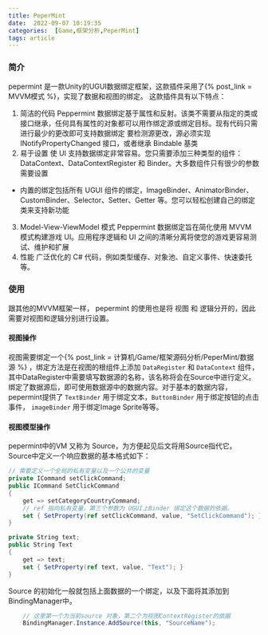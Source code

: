 ```yaml
---
title: PeperMint
date:  2022-09-07 10:19:35
categories:  [Game,框架分析,PeperMint]
tags: article
---
```


### 简介
pepermint 是一款Unity的UGUI数据绑定框架，这款插件采用了{% post_link = MVVM模式 %}，实现了数据和视图的绑定。
这款插件具有以下特点：
1.  简洁的代码
Peppermint 数据绑定基于属性和反射。该类不需要从指定的类或接口继承，任何具有属性的对象都可以用作绑定源或绑定目标。现有代码只需进行最少的更改即可支持数据绑定
要检测源更改，源必须实现 INotifyPropertyChanged 接口，或者继承 Bindable 基类
2.  易于设置
使 UI 支持数据绑定非常容易。您只需要添加三种类型的组件：DataContext、DataContextRegister 和 Binder。大多数组件只有很少的参数需要设置
-   内置的绑定包括所有 UGUI 组件的绑定，ImageBinder、AnimatorBinder、CustomBinder、Selector、Setter、Getter 等。您可以轻松创建自己的绑定类来支持新功能
3.  Model-View-ViewModel 模式
Peppermint 数据绑定旨在简化使用 MVVM 模式构建游戏 UI。应用程序逻辑和 UI 之间的清晰分离将使您的游戏更容易测试、维护和扩展
4.  性能
广泛优化的 C# 代码，例如类型缓存、对象池、自定义事件、快速委托等。
### 使用
跟其他的MVVM框架一样， pepermint 的使用也是将 视图 和 逻辑分开的，因此需要对视图和逻辑分别进行设置。
#### 视图操作
视图需要绑定一个{% post_link = 计算机/Game/框架源码分析/PeperMint/数据源 %} ，绑定方法是在视图的根组件上添加 `DataRegister`  和 `DataContext` 组件，其中DataRegister中需要填写数据源的名称，该名称将会在Source中进行定义。
绑定了数据源后，即可使用数据源中的数据内容。对于基本的数据内容，pepermint提供了 `TextBinder` 用于绑定文本，`ButtonBinder` 用于绑定按钮的点击事件， `imageBinder` 用于绑定Image Sprite等等。


#### 视图模型操作
pepermint中的VM 又称为 Source，为方便起见后文将用Source指代它。 Source中定义一个响应数据的基本格式如下：
```c#
// 需要定义一个全局的私有变量以及一个公共的变量
private ICommand setClickCommand;
public ICommand SetClickCommand  
{  
    get => setCategoryCountryCommand;  
    // ref 指向私有变量，第三个参数为 UGUI上Binder 绑定这个数据的依据。
    set { SetProperty(ref setClickCommand, value, "SetClickCommand"); }  
}

private String text;
public String Text  
{  
    get => text;  
    set { SetProperty(ref text, value, "Text"); }  
}

```
Source 的初始化一般就包括上面数据的一个绑定，以及下面将其添加到BindingManager中。
```C#
	// 这里第一个为当前source 对象，第二个为视图ContextRegister的依据
	BindingManager.Instance.AddSource(this, "SourceName");
```


